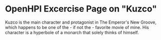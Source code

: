 # OpenHPI Excercise Page on "Kuzco"

Kuzco is the main character and protagonist in The Emperor's New Groove, which happens to be one of the - if not the - favorite movie of mine. His character is a hyperbole of a monarch that solely thinks of himself.
